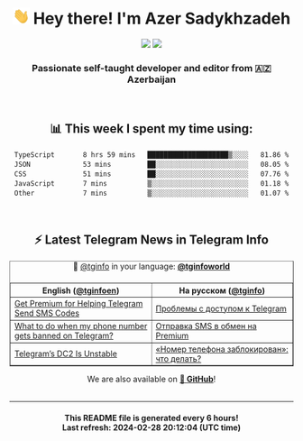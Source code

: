 <div align="center">
	<div>
		<h1>
      <img src="./assets/hi.gif" width="30px"> Hey there! I'm Azer Sadykhzadeh
    </h1>
    <img height="18" src="https://komarev.com/ghpvc/?username=sadykhzadeh&label=Views&color=2081c1&style=flat-square" />
		<a href="https://wakatime.com/Azer"> <img height="18" src="https://wakatime.com/badge/user/f80ae27a-c328-426f-a381-bc84136e2dd6.svg" /> </a>
    <h3>
      Passionate self-taught developer and editor from 🇦🇿 Azerbaijan
    </h3>
  </div>
  <br>

<h2>📊 This week I spent my time using:</h2>

<!--START_SECTION:waka-->

```txt
TypeScript       8 hrs 59 mins   ████████████████████▒░░░░   81.86 %
JSON             53 mins         ██░░░░░░░░░░░░░░░░░░░░░░░   08.05 %
CSS              51 mins         ██░░░░░░░░░░░░░░░░░░░░░░░   07.76 %
JavaScript       7 mins          ▒░░░░░░░░░░░░░░░░░░░░░░░░   01.18 %
Other            7 mins          ▒░░░░░░░░░░░░░░░░░░░░░░░░   01.07 %
```

<!--END_SECTION:waka-->

<br>

<h2>⚡️ Latest Telegram News in Telegram Info</h2>
  <table border>
		<tr>
			<th width="50%">English (<a href="https://t.me/tginfoen">@tginfoen</a>)</th>
			<th>На русском (<a href="https://t.me/tginfo">@tginfo</a>)</th>
		</tr>
		<caption>🚩 <a href="https://t.me/tginfo">@tginfo</a> in your language: <a href="https://t.me/tginfoworld"><b>@tginfoworld</b></a><caption/>
  <tr><td><a href="https://t.me/tginfoen/1858">Get Premium for Helping Telegram Send SMS Codes</a></td>
    <td><a href="https://t.me/tginfo/3944">Проблемы с доступом к Telegram</a></td></tr><tr><td><a href="https://t.me/tginfoen/1856">What to do when my phone number gets banned on Telegram?</a></td>
    <td><a href="https://t.me/tginfo/3943">Отправка SMS в обмен на Premium</a></td></tr><tr><td><a href="https://t.me/tginfoen/1855">Telegram’s DC2 Is Unstable</a></td>
    <td><a href="https://t.me/tginfo/3942">«Номер телефона заблокирован»: что делать?</a></td></tr>
</table>
We are also available on <a href="https://github.com/tginfo"><b>🐙 GitHub</b></a>!
</div>

<br>
<hr>
<h4 align="center">This README file is generated <b>every 6 hours</b>!</br>Last refresh: <b>2024-02-28 20:12:04 (UTC time)</b></h4>
